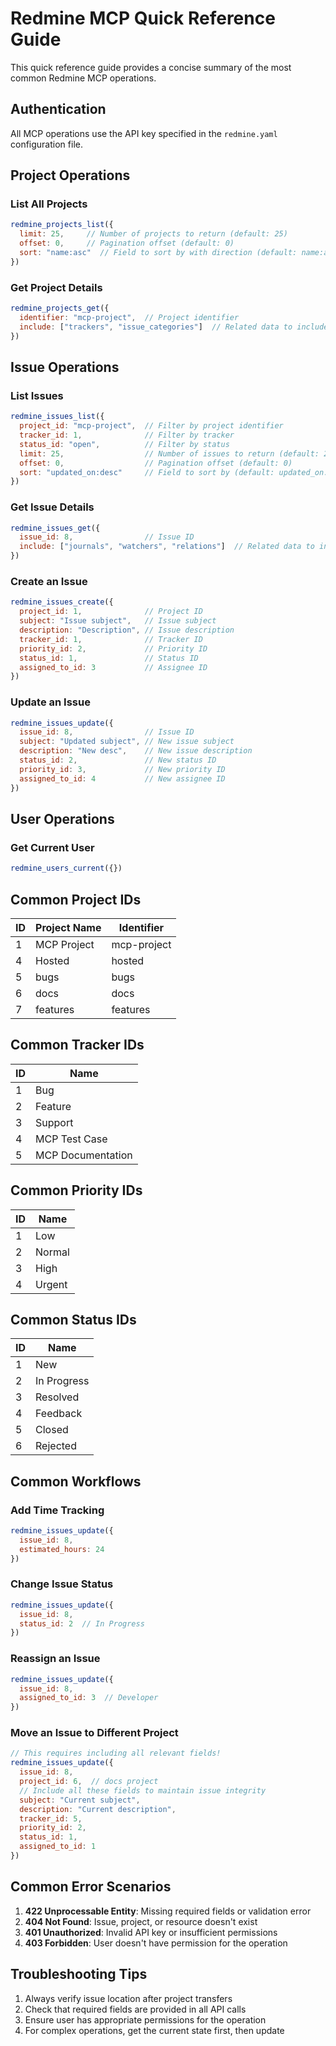 # Redmine MCP Quick Reference Guide

This quick reference guide provides a concise summary of the most common Redmine MCP operations.

## Authentication

All MCP operations use the API key specified in the `redmine.yaml` configuration file.

## Project Operations

### List All Projects

```javascript
redmine_projects_list({
  limit: 25,     // Number of projects to return (default: 25)
  offset: 0,     // Pagination offset (default: 0)
  sort: "name:asc"  // Field to sort by with direction (default: name:asc)
})
```

### Get Project Details

```javascript
redmine_projects_get({
  identifier: "mcp-project",  // Project identifier
  include: ["trackers", "issue_categories"]  // Related data to include
})
```

## Issue Operations

### List Issues

```javascript
redmine_issues_list({
  project_id: "mcp-project",  // Filter by project identifier
  tracker_id: 1,              // Filter by tracker
  status_id: "open",          // Filter by status
  limit: 25,                  // Number of issues to return (default: 25)
  offset: 0,                  // Pagination offset (default: 0)
  sort: "updated_on:desc"     // Field to sort by (default: updated_on:desc)
})
```

### Get Issue Details

```javascript
redmine_issues_get({
  issue_id: 8,                // Issue ID
  include: ["journals", "watchers", "relations"]  // Related data to include
})
```

### Create an Issue

```javascript
redmine_issues_create({
  project_id: 1,              // Project ID
  subject: "Issue subject",   // Issue subject
  description: "Description", // Issue description
  tracker_id: 1,              // Tracker ID
  priority_id: 2,             // Priority ID
  status_id: 1,               // Status ID
  assigned_to_id: 3           // Assignee ID
})
```

### Update an Issue

```javascript
redmine_issues_update({
  issue_id: 8,                // Issue ID
  subject: "Updated subject", // New issue subject
  description: "New desc",    // New issue description
  status_id: 2,               // New status ID
  priority_id: 3,             // New priority ID
  assigned_to_id: 4           // New assignee ID
})
```

## User Operations

### Get Current User

```javascript
redmine_users_current({})
```

## Common Project IDs

| ID | Project Name    | Identifier  |
|----|----------------|-------------|
| 1  | MCP Project    | mcp-project |
| 4  | Hosted         | hosted      |
| 5  | bugs           | bugs        |
| 6  | docs           | docs        |
| 7  | features       | features    |

## Common Tracker IDs

| ID | Name             |
|----|-----------------|
| 1  | Bug             |
| 2  | Feature         |
| 3  | Support         |
| 4  | MCP Test Case   |
| 5  | MCP Documentation |

## Common Priority IDs

| ID | Name    |
|----|---------|
| 1  | Low     |
| 2  | Normal  |
| 3  | High    |
| 4  | Urgent  |

## Common Status IDs

| ID | Name        |
|----|-------------|
| 1  | New         |
| 2  | In Progress |
| 3  | Resolved    |
| 4  | Feedback    |
| 5  | Closed      |
| 6  | Rejected    |

## Common Workflows

### Add Time Tracking

```javascript
redmine_issues_update({
  issue_id: 8, 
  estimated_hours: 24
})
```

### Change Issue Status

```javascript
redmine_issues_update({
  issue_id: 8, 
  status_id: 2  // In Progress
})
```

### Reassign an Issue

```javascript
redmine_issues_update({
  issue_id: 8, 
  assigned_to_id: 3  // Developer
})
```

### Move an Issue to Different Project

```javascript
// This requires including all relevant fields!
redmine_issues_update({
  issue_id: 8, 
  project_id: 6,  // docs project
  // Include all these fields to maintain issue integrity
  subject: "Current subject",
  description: "Current description",
  tracker_id: 5,
  priority_id: 2,
  status_id: 1,
  assigned_to_id: 1
})
```

## Common Error Scenarios

1. **422 Unprocessable Entity**: Missing required fields or validation error
2. **404 Not Found**: Issue, project, or resource doesn't exist
3. **401 Unauthorized**: Invalid API key or insufficient permissions
4. **403 Forbidden**: User doesn't have permission for the operation

## Troubleshooting Tips

1. Always verify issue location after project transfers
2. Check that required fields are provided in all API calls
3. Ensure user has appropriate permissions for the operation
4. For complex operations, get the current state first, then update

